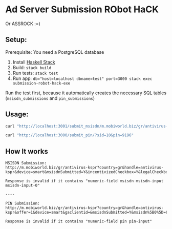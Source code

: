 # Ad Server Submission RObot HaCK
Or ASSROCK :=)

## Setup:

Prerequisite:
You need a PostgreSQL database

1. Install [Haskell Stack](https://docs.haskellstack.org/en/stable/README/)
2. Build: `stack build`
3. Run tests: `stack test`
4. Run app: `db="host=localhost dbname=test" port=3000 stack exec submission-robot-hack-exe`

Run the test first, because it automatically creates the necessary SQL tables (`msisdn_submissions` and `pin_submissions`)

## Usage:

```bash
curl "http://localhost:3001/submit_msisdn/m.mobiworld.biz/gr/antivirus-kspr/1/?msisdn=6972865341"

curl "http://localhost:3000/submit_pin/?sid=10&pin=9196"
```

## How It works

```
MSISDN Submission:
http://m.mobiworld.biz/gr/antivirus-kspr?country=gr&handle=antivirus-kspr&device=smart&msisdnSubmitted=Y&incentivizedCheckbox=Y&legalCheckbox=N&legalCheckbox=Y&op_confirmCheckbox=N&offer=1&msisdn%5B0%5D=6949041021

Response is invalid if it contains "numeric-field msisdn msisdn-input msisdn-input-0"

----

PIN Submission:
http://m.mobiworld.biz/gr/antivirus-kspr?country=gr&handle=antivirus-kspr&offer=1&device=smart&gaclientid=&msisdnSubmitted=Y&msisdn%5B0%5D=6972865367&incentivizedCheckbox=Y&legalCheckbox=Y&op_confirmCheckbox=N&identified=1&operator=GR_VODAFONE&rid=243536df8b33478dab05d132c8f05766&pinSubmitted=Y&pin=7826

Response is invalid if it contains "numeric-field pin pin-input"
```
